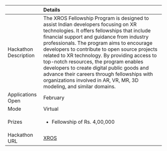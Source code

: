 ||Details|
|:------------------|:-----------------|
Hackathon Description | The XROS Fellowship Program is designed to assist Indian developers focusing on XR technologies. It offers fellowships that include financial support and guidance from industry professionals. The program aims to encourage developers to contribute to open source projects related to XR technology. By providing access to top-notch resources, the program enables developers to create digital public goods and advance their careers through fellowships with organizations involved in AR, VR, MR, 3D modeling, and similar domains.
Applications Open | February
Mode | Virtual
Prizes | <ul><li>Fellowship of Rs. 4,00,000
Hackathon URL | [XROS](https://xrosfellowship.ficci.in/)

